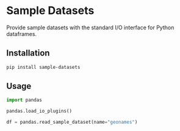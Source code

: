 # Sample Datasets

Provide sample datasets with the standard I/O interface for Python
dataframes.

## Installation

```sh
pip install sample-datasets
```

## Usage

```python
import pandas

pandas.load_io_plugins()

df = pandas.read_sample_dataset(name="geonames")
```
